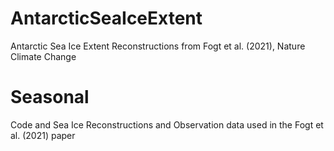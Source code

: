 # AntarcticSeaIceExtent
Antarctic Sea Ice Extent Reconstructions from Fogt et al. (2021), Nature Climate Change
# Seasonal
Code and Sea Ice Reconstructions and Observation data used in the Fogt et al. (2021) paper
